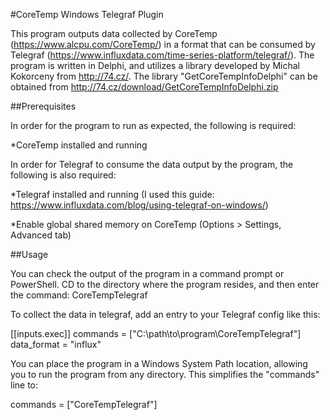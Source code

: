 #CoreTemp Windows Telegraf Plugin

This program outputs data collected by CoreTemp (https://www.alcpu.com/CoreTemp/) in a format that can be consumed by Telegraf (https://www.influxdata.com/time-series-platform/telegraf/). The program is written in Delphi, and utilizes a library developed by Michal Kokorceny from http://74.cz/.  The library "GetCoreTempInfoDelphi" can be obtained from http://74.cz/download/GetCoreTempInfoDelphi.zip


##Prerequisites

In order for the program to run as expected, the following is required:
  
*CoreTemp installed and running
  
In order for Telegraf to consume the data output by the program, the following is also required:

*Telegraf installed and running (I used this guide: https://www.influxdata.com/blog/using-telegraf-on-windows/)

*Enable global shared memory on CoreTemp (Options > Settings, Advanced tab)


##Usage
  
You can check the output of the program in a command prompt or PowerShell.  CD to the directory where the program resides, and then enter the command: CoreTempTelegraf

To collect the data in telegraf, add an entry to your Telegraf config like this:
  
[[inputs.exec]]
  commands = ["C:\path\to\program\CoreTempTelegraf"]
  data_format = "influx"

You can place the program in a Windows System Path location, allowing you to run the program from any directory.  This simplifies the "commands" line to:

  commands = ["CoreTempTelegraf"]
  

